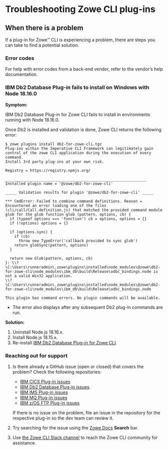 # Troubleshooting Zowe CLI plug-ins

## When there is a problem

If a plug-in for Zowe&trade; CLI is experiencing a problem, there are steps you can take to find a potential solution.

### Error codes

For help with error codes from a back-end vendor, refer to the vendor’s help documentation.

### IBM Db2 Database Plug-in fails to install on Windows with Node 18.16.0

**Symptom:**

IBM Db2 Database Plug-in for Zowe CLI fails to install in environments running with Node 18.16.0.

Once Db2 is installed and validation is done, Zowe CLI returns the following error:

```
$ zowe plugins install db2-for-zowe-cli.tgz
Plug-ins within the Imperative CLI Framework can legitimately gain
control of the zowe CLI application during the execution of every command.
Install 3rd party plug-ins at your own risk.

Registry = https://registry.npmjs.org/

_______________________________________________________________
Installed plugin name = '@zowe/db2-for-zowe-cli'

_____ Validation results for plugin '@zowe/db2-for-zowe-cli' _____

*** CmdError: Failed to combine command definitions. Reason = Encountered an error loading one of the files (cli/call/Call.definition.js) that matched the provided command module glob for the glob function glob (pattern, options, cb) {
  if (typeof options === 'function') cb = options, options = {}
  if (!options) options = {}

  if (options.sync) {
    if (cb)
      throw new TypeError('callback provided to sync glob')
    return globSync(pattern, options)
  }

  return new Glob(pattern, options, cb)
}: \\?\C:\Users\runneradmin\.zowe\plugins\installed\node_modules\@zowe\db2-for-zowe-cli\node_modules\ibm_db\build\Release\odbc_bindings.node is not a valid Win32 application.
\\?\C:\Users\runneradmin\.zowe\plugins\installed\node_modules\@zowe\db2-for-zowe-cli\node_modules\ibm_db\build\Release\odbc_bindings.node

This plugin has command errors. No plugin commands will be available.
```

- The error also displays after any subsequent Db2 plug-in commands are run.

**Solution:**

1. Uninstall Node.js 18.16.x.
2. Install Node.js 18.15.x.
3. Re-install [IBM Db2 Database Plug-in for Zowe CLI](../../user-guide/cli-db2plugin.md#installing).

### Reaching out for support

1. Is there already a GitHub issue (open or closed) that covers the problem? Check the following repositories: 

    - [IBM CICS Plug-in issues](https://github.com/zowe/zowe-cli-cics-plugin/issues)
    - [IBM Db2 Database Plug-in issues](https://github.com/zowe/zowe-cli-db2-plugin/issues).
    - [IBM IMS Plug-in issues](https://github.com/zowe/zowe-cli-ims-plugin/issues)
    - [IBM MQ Plug-in issues](https://github.com/zowe/zowe-cli-mq-plugin/issues)
    - [IBM z/OS FTP Plug-in issues](https://github.com/zowe/zowe-cli-ftp-plugin/issues)

    If there is no issue on the problem, file an issue in the repository for the respective plug-in so the dev team can review it.

2. Try searching for the issue using the [Zowe Docs](https://docs.zowe.org/) **Search** bar.

3. Use [the Zowe CLI Slack channel](https://openmainframeproject.slack.com/archives/CC8AALGN6) to reach the Zowe CLI community for assistance.
